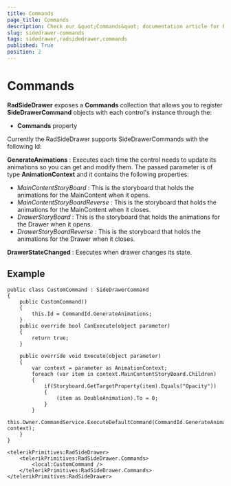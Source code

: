 ```yaml
---
title: Commands
page_title: Commands
description: Check our &quot;Commands&quot; documentation article for RadSideDrawer for UWP control.
slug: sidedrawer-commands
tags: sidedrawer,radsidedrawer,commands
published: True
position: 2
---
```


# Commands

**RadSideDrawer** exposes a **Commands** collection that allows you to register **SideDrawerCommand** objects with each control's instance through the:

* **Commands** property

Currently the RadSideDrawer supports SideDrawerCommands with the following Id: 

**GenerateAnimations** : Executes each time the control needs to update its animations so you can get and modify them. The passed parameter is of type **AnimationContext** and it contains the following properties:

- *MainContentStoryBoard* : This is the storyboard that holds the animations for the MainContent when it opens.
- *MainContentStoryBoardReverse* : This is the storyboard that holds the animations for the MainContent when it closes.
- *DrawerStoryBoard* : This is the storyboard that holds the animations for the Drawer when it opens.
- *DrawerStoryBoardReverse* : This is the storyboard that holds the animations for the Drawer when it closes.

**DrawerStateChanged** : Executes when drawer changes its state.

## Example

    public class CustomCommand : SideDrawerCommand
    {
        public CustomCommand()
        {
            this.Id = CommandId.GenerateAnimations;
        }
        public override bool CanExecute(object parameter)
        {
            return true;
        }

        public override void Execute(object parameter)
        {
            var context = parameter as AnimationContext;
            foreach (var item in context.MainContentStoryBoard.Children)
            {
                if(Storyboard.GetTargetProperty(item).Equals("Opacity"))
                {
                    (item as DoubleAnimation).To = 0;
                }
            }
            this.Owner.CommandService.ExecuteDefaultCommand(CommandId.GenerateAnimations, context);
        }
    }
 
    <telerikPrimitives:RadSideDrawer>
        <telerikPrimitives:RadSideDrawer.Commands>
            <local:CustomCommand />
        </telerikPrimitives:RadSideDrawer.Commands>
    </telerikPrimitives:RadSideDrawer>